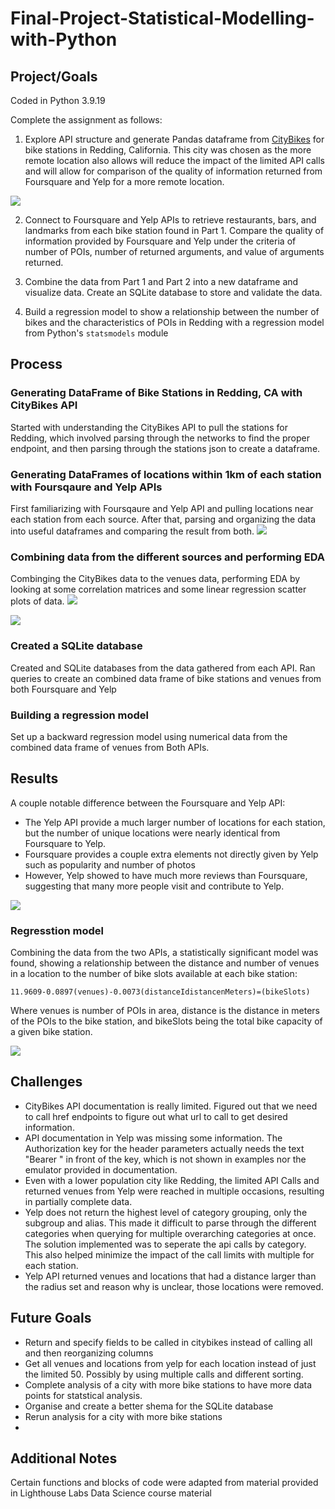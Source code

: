 # Final-Project-Statistical-Modelling-with-Python

## Project/Goals
Coded in Python 3.9.19 <br>

Complete the assignment as follows:

1. Explore API structure and generate Pandas dataframe from [CityBikes](https://citybik.es/) for bike stations in Redding, California. This city was chosen as the more remote location also allows will reduce the impact of the limited API calls and will allow for comparison of the quality of information returned from Foursquare and Yelp for a more remote location.
<img src='https://i.imgur.com/Qw1AG5j.png'>


2. Connect to Foursquare and Yelp APIs to retrieve restaurants, bars, and landmarks from each bike station found in Part 1. Compare the quality of information provided by Foursquare and Yelp under the criteria of number of POIs, number of returned arguments, and value of arguments returned.

3. Combine the data from Part 1 and Part 2 into a new dataframe and visualize data. Create an SQLite database to store and validate the data. 

4. Build a regression model to show a relationship between the number of bikes and the characteristics of POIs in Redding with a regression model from Python's `statsmodels` module 


## Process
### Generating DataFrame of Bike Stations in Redding, CA with CityBikes API
Started with understanding the CityBikes API to pull the stations for Redding, which involved parsing through the networks to find the proper endpoint, and then parsing through the stations json to create a dataframe.

### Generating DataFrames of locations within 1km of each station with Foursqaure and Yelp APIs
First familiarizing with Foursqaure and Yelp API and pulling locations near each station from each source. After that, parsing and organizing the data into useful dataframes and comparing the result from both. 
<img src='https://i.imgur.com/Qw1AG5j.png'>


### Combining data from the different sources and performing EDA
Combinging the CityBikes data to the venues data, performing EDA by looking at some correlation matrices and some linear regression scatter plots of data. 
<img src='https://i.imgur.com/SYIQNUH.png'>

<img src='https://i.imgur.com/uao706h.png'>

### Created a SQLite database 
Created and SQLite databases from the data gathered from each API. Ran queries to create an combined data frame of bike stations and venues from both Foursquare and Yelp


### Building a regression model 
Set up a backward regression model using numerical data from the combined data frame of venues from Both APIs. 




## Results
A couple notable difference between the Foursquare and Yelp API:
* The Yelp API provide a much larger number of locations for each station, but the number of unique locations were nearly identical from Foursquare to Yelp. 
* Foursquare provides a couple extra elements not directly given by Yelp such as popularity and number of photos
* However, Yelp showed to have much more reviews than Foursquare, suggesting that many more people visit and contribute to Yelp. 

 <img src='https://i.imgur.com/6oHXQfm.png'>

<br>

### Regresstion model

Combining the data from the two APIs, a statistically significant model was found, showing a relationship between the distance and number of venues in a location to the number of bike slots available at each bike station:

 `11.9609-0.0897(venues)-0.0073(distanceIdistancenMeters)=(bikeSlots)`
 
 Where venues is number of POIs in area, distance is the distance in meters of the POIs to the bike station, and bikeSlots being the total bike capacity of a given bike station.

 <img src='https://i.imgur.com/84otJLd.png'>


## Challenges 
* CityBikes API documentation is really limited. Figured out that we need to call href endpoints to figure out what url to call to get desired information.
* API documentation in Yelp was missing some information. The Authorization key for the header parameters actually needs the text "Bearer " in front of the key, which is not shown in examples nor the emulator provided in documentation.
* Even with a lower population city like Redding, the limited API Calls and returned venues from Yelp were reached in multiple occasions, resulting in partially complete data. 
* Yelp does not return the highest level of category grouping, only the subgroup and alias. This made it difficult to parse through the different categories when querying for multiple overarching categories at once. The solution implemented was to seperate the api calls by category. This also helped minimize the impact of the call limits with multiple for each station. 
* Yelp API returned venues and locations that had a distance larger than the radius set and reason why is unclear, those locations were removed.


## Future Goals
* Return and specify fields to be called in citybikes instead of calling all and then reorganizing columns
* Get all venues and locations from yelp for each location instead of just the limited 50. Possibly by using multiple calls and different sorting. 
* Complete analysis of a city with more bike stations to have more data points for statstical analysis. 
* Organise and create a better shema for the SQLite database
* Rerun analysis for a city with more bike stations
* 

## Additional Notes
Certain functions and blocks of code were adapted from material provided in Lighthouse Labs Data Science course material
